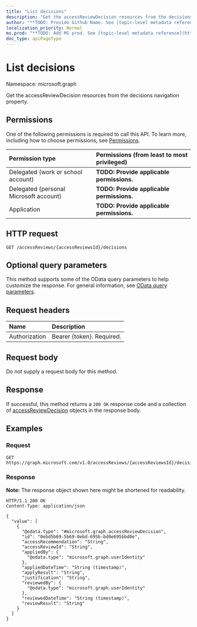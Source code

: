 ```yaml
---
title: "List decisions"
description: "Get the accessReviewDecision resources from the decisions navigation property."
author: "**TODO: Provide Github Name. See [topic-level metadata reference](https://msgo.azurewebsites.net/add/document/guidelines/metadata.html#topic-level-metadata)**"
localization_priority: Normal
ms.prod: "**TODO: Add MS prod. See [topic-level metadata reference](https://msgo.azurewebsites.net/add/document/guidelines/metadata.html#topic-level-metadata)**"
doc_type: apiPageType
---
```


# List decisions
Namespace: microsoft.graph



Get the accessReviewDecision resources from the decisions navigation property.

## Permissions
One of the following permissions is required to call this API. To learn more, including how to choose permissions, see [Permissions](/graph/permissions-reference).

|Permission type|Permissions (from least to most privileged)|
|:---|:---|
|Delegated (work or school account)|**TODO: Provide applicable permissions.**|
|Delegated (personal Microsoft account)|**TODO: Provide applicable permissions.**|
|Application|**TODO: Provide applicable permissions.**|

## HTTP request

<!-- {
  "blockType": "ignored"
}
-->
``` http
GET /accessReviews/{accessReviewsId}/decisions
```

## Optional query parameters
This method supports some of the OData query parameters to help customize the response. For general information, see [OData query parameters](/graph/query-parameters).

## Request headers
|Name|Description|
|:---|:---|
|Authorization|Bearer {token}. Required.|

## Request body
Do not supply a request body for this method.

## Response

If successful, this method returns a `200 OK` response code and a collection of [accessReviewDecision](../resources/accessreviewdecision.md) objects in the response body.

## Examples

### Request
<!-- {
  "blockType": "request",
  "name": "list_accessreviewdecision"
}
-->
``` http
GET https://graph.microsoft.com/v1.0/accessReviews/{accessReviewsId}/decisions
```


### Response
**Note:** The response object shown here might be shortened for readability.
<!-- {
  "blockType": "response",
  "truncated": true,
  "@odata.type": "Collection(microsoft.graph.accessReviewDecision)"
}
-->
``` http
HTTP/1.1 200 OK
Content-Type: application/json

{
  "value": [
    {
      "@odata.type": "#microsoft.graph.accessReviewDecision",
      "id": "0ebd5b69-5b69-0ebd-695b-bd0e695bbd0e",
      "accessRecommendation": "String",
      "accessReviewId": "String",
      "appliedBy": {
        "@odata.type": "microsoft.graph.userIdentity"
      },
      "appliedDateTime": "String (timestamp)",
      "applyResult": "String",
      "justification": "String",
      "reviewedBy": {
        "@odata.type": "microsoft.graph.userIdentity"
      },
      "reviewedDateTime": "String (timestamp)",
      "reviewResult": "String"
    }
  ]
}
```


